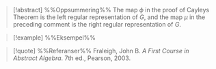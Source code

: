 
> [!abstract] %%Oppsummering%%
> The map $\phi$ in the proof of Cayleys Theorem is the left regular representation of $G$, and the map $\mu$ in the preceding comment is the right regular representation of $G$.

> [!example] %%Eksempel%%
> 

> [!quote] %%Referanser%%
> Fraleigh, John B. _A First Course in Abstract Algebra_. 7th ed., Pearson, 2003.